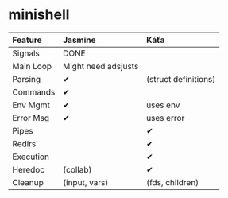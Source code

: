 # minishell

| Feature            | Jasmine             | Káťa               |
|:-------------------|:--------------------|:-------------------|
| Signals            |  DONE               |                    |
| Main Loop          | Might need adsjusts |                    |
| Parsing            | ✔                   |(struct definitions)|
| Commands           | ✔                   |                    |
| Env Mgmt           | ✔                   | uses env           |
| Error Msg          | ✔                   | uses error         |
| Pipes              |                     | ✔                  |
| Redirs             |                     | ✔                  |
| Execution          |                     | ✔                  |
| Heredoc            | (collab)            | ✔                  |
| Cleanup            | (input, vars)       | (fds, children)    |
